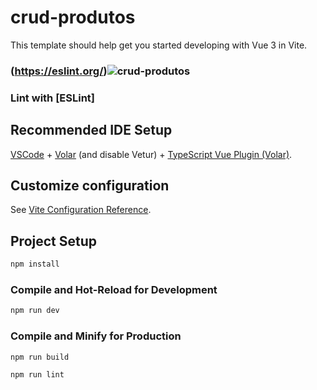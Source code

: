 # crud-produtos

This template should help get you started developing with Vue 3 in Vite.

### (https://eslint.org/)![crud-produtos](https://user-images.githubusercontent.com/59588149/224057926-85bb3c28-110f-4f7a-b54b-f02e046ef4a4.PNG)

### Lint with [ESLint]

## Recommended IDE Setup

[VSCode](https://code.visualstudio.com/) + [Volar](https://marketplace.visualstudio.com/items?itemName=Vue.volar) (and disable Vetur) + [TypeScript Vue Plugin (Volar)](https://marketplace.visualstudio.com/items?itemName=Vue.vscode-typescript-vue-plugin).

## Customize configuration

See [Vite Configuration Reference](https://vitejs.dev/config/).

## Project Setup

```sh
npm install
```

### Compile and Hot-Reload for Development

```sh
npm run dev
```

### Compile and Minify for Production

```sh
npm run build
```

```sh
npm run lint
```

